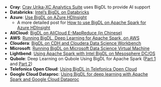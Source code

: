 * __Cray__: [Cray Urika-XC Analytics Suite](http://www.cray.com/products/analytics/urika-xc) uses BigDL to provide AI support
* __Databricks__: [Intel’s BigDL on Databricks](https://databricks.com/blog/2017/02/09/intels-bigdl-databricks.html)
* __Azure__: [Use BigDL on AZure HDInsight](https://azure.microsoft.com/en-us/blog/use-bigdl-on-hdinsight-spark-for-distributed-deep-learning/)
    * A more detailed post for [How to use BigDL on Apache Spark for Azure HDInsight](https://blogs.msdn.microsoft.com/azuredatalake/2017/03/17/how-to-use-bigdl-on-apache-spark-for-azure-hdinsight/)
* __AliCloud__: [BigDL on AliCloud E-MapReduce (in Chinese)](https://yq.aliyun.com/articles/73347)
* __AWS__: [Running BigDL, Deep Learning for Apache Spark, on AWS](https://aws.amazon.com/blogs/ai/running-bigdl-deep-learning-for-apache-spark-on-aws/)
* __Cloudera__: [BigDL on CDH and Cloudera Data Science Workbench](http://blog.cloudera.com/blog/2017/04/bigdl-on-cdh-and-cloudera-data-science-workbench/)
* __Microsoft__: [Running BigDL on Microsoft Data Science Virtual Machine](https://blogs.technet.microsoft.com/machinelearning/2017/06/20/running-bigdl-apache-spark-deep-learning-library-on-microsoft-data-science-virtual-machine/)
* __Lightbend__: [Using Apache Spark with Intel BigDL on Mesosphere DC/OS](http://developer.lightbend.com/blog/2017-06-22-bigdl-on-mesos/)
* __Qubole__: Deep Learning on Qubole Using BigDL for Apache Spark ([Part 1](https://www.qubole.com/blog/deep-learning-qubole-using-intels-bigdl-apache-spark-part-1/) and [Part 2](https://www.qubole.com/blog/deep-learning-qubole-using-bigdl-apache-spark-part-2/))
* __Telefonica Open Cloud__: [Using BigDL in Telefonica Open Cloud](https://support.telefonicaopencloud.com/en-us/ecs/doc/download/20180329/20180329111611_166372a698.pdf)
* __Google Cloud Dataproc__: [Using BigDL for deep learning with Apache Spark and Google Cloud Dataproc](https://cloud.google.com/blog/big-data/2018/04/using-bigdl-for-deep-learning-with-apache-spark-and-google-cloud-dataproc)
